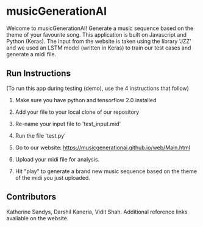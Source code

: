 # musicGenerationAI

Welcome to musicGenerationAI! Generate a music sequence based on the theme of your favourite song. This application is built on Javascript and Python (Keras). The input from the website is taken using the library 'JZZ' and we used an LSTM model (written in Keras) to train our test cases and generate a midi file.

## Run Instructions
(To run this app during testing (demo), use the 4 instructions that follow)

1) Make sure you have python and tensorflow 2.0 installed 
2) Add your file to your local clone of our repository
3) Re-name your input file to 'test_input.mid'
4) Run the file 'test.py'

5) Go to our website: https://musicgenerationai.github.io/web/Main.html
6) Upload your midi file for analysis. 
7) Hit "play" to generate a brand new music sequence based on the theme of the midi you just uploaded.

## Contributors
Katherine Sandys, Darshil Kaneria, Vidit Shah. Additional reference links available on the website.
